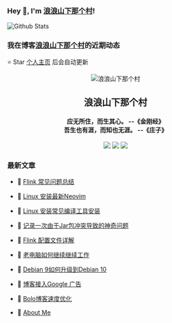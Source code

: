 ### Hey 👋, I'm [浪浪山下那个村](https://www/zeekling.cn)! 

![Github Stats](https://github-readme-stats-zeekling.vercel.app/api?username=zeekling&show_icons=true) 

### 我在博客[浪浪山下那个村](https://www/zeekling.cn)的近期动态
⭐️ Star [个人主页](https://github.com/zeekling) 后会自动更新

<p align="center"><img alt="浪浪山下那个村" src="https://pan.zeekling.cn/zeekling/blog/logo.th.png"></p><h2 align="center"> 浪浪山下那个村 </h2>

<h4 align="center">应无所住，而生其心。 --《金刚经》<br>吾生也有涯，而知也无涯。 --《庄子》</h4>
<p align="center"><a title="浪浪山下那个村" target="_blank" href="https://github.com/zeekling/zeekling"><img src="https://img.shields.io/github/last-commit/zeekling/zeekling.svg?style=flat-square&color=FF9900"></a>
<a title="GitHub repo size in bytes" target="_blank" href="https://github.com/zeekling/zeekling"><img src="https://img.shields.io/github/repo-size/zeekling/zeekling.svg?style=flat-square"></a>
<a title="Hits" target="_blank" href="https://github.com/zeekling/hits"><img src="https://hits.b3log.org/zeekling/zeekling.svg"></a></p>

### 最新文章

* 📝 [Flink 常见问题总结](https://www.zeekling.cn/articles/2023/07/01/1688213561971.html) 
 
* 📝 [Linux 安装最新Neovim](https://www.zeekling.cn/articles/2023/05/10/1683649298217.html) 
 
* 📝 [Linux 安装常见编译工具安装](https://www.zeekling.cn/articles/2023/05/29/1685370053201.html) 
 
* 📝 [记录一次由于Jar包冲突导致的神奇问题](https://www.zeekling.cn/articles/2023/05/22/1684770196686.html) 
 
* 📝 [Flink 配置文件详解](https://www.zeekling.cn/articles/2020/05/02/1588432985627.html) 
 
* 📝 [老电脑如何继续继续工作](https://www.zeekling.cn/articles/2023/05/12/1684082161982.html) 
 
* 📝 [Debian 9如何升级到Debian 10](https://www.zeekling.cn/articles/2023/05/12/1683823152718.html) 
 
* 📝 [博客接入Google 广告](https://www.zeekling.cn/articles/2019/12/10/1575989964574.html) 
 
* 📝 [Bolo博客速度优化](https://www.zeekling.cn/articles/2023/04/24/1682266164003.html) 
 
* 📝 [About Me](https://www.zeekling.cn/aboutMe.html) 
 




